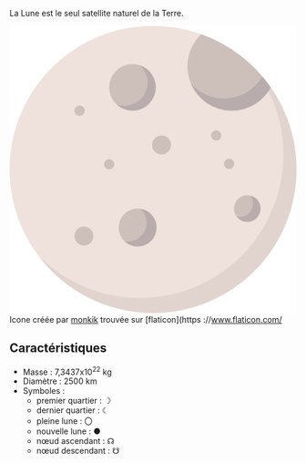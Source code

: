 La Lune est le seul satellite naturel de la Terre.

![Icone de la Lune](lune.png)
Icone créée par [monkik](https://www.flaticon.com/authors/monkik) trouvée sur [flaticon](https ://www.flaticon.com/


## Caractéristiques

- Masse : 7,3437x10<sup>22</sup> kg
- Diamètre : 2500 km
- Symboles : 
    - premier quartier : ☽
    - dernier quartier : ☾
    - pleine lune : 〇
    - nouvelle lune : ● 
    - nœud ascendant : ☊
    - nœud descendant : ☋
